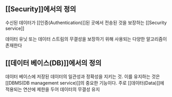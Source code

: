 
## [[Security]]에서의 정의

수신된 데이터가 [[인증(Authentication)]]된 곳에서 전송된 것을 보장하는 [[Security service]]

데이터 유닛 또는 데이터 스트림의 무결성을 보장하기 위해 사용되는 다양한 알고리즘이 존재한다


## [[데이터 베이스(DB)]]에서의 정의

데이터 베이스에 저장된 데이터의 일관성과 정확성을 지키는 것. 이를 유지하는 것은 [[DBMS(DB management service)]]의 중요한 기능이다. 주로 [[데이터(Data)]]에 적용되는 연산에 제한을 두어 데이터의 무결성 유지

